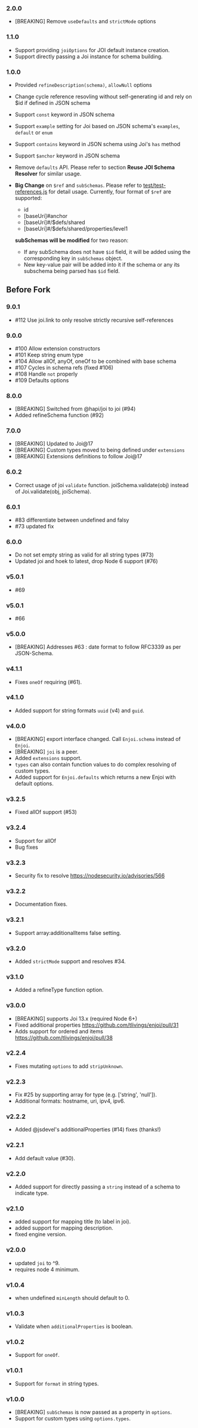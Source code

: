 ### 2.0.0

* [BREAKING] Remove `useDefaults` and `strictMode` options

### 1.1.0

- Support providing `joiOptions` for JOI default instance creation.
- Support directly passing a Joi instance for schema building.

### 1.0.0

- Provided `refineDescription(schema)`, `allowNull` options
- Change cycle reference resovling without self-generating id and rely on $id if defined in JSON schema
- Support `const` keyword in JSON schema
- Support `example` setting for Joi based on JSON schema's `examples`, `default` or `enum`
- Support `contains` keyword in JSON schema using Joi's `has` method
- Support `$anchor` keyword in JSON schema
- Remove `defaults` API.  Please refer to section **Reuse JOI Schema Resolver** for similar usage.
- **Big Change** on `$ref` and `subSchemas`.  Please refer to [test/test-references.js](test/test-references.js) for detail usage.  Currently, four format of `$ref` are supported:
    * id
    * [baseUri]#anchor
    * [baseUri]#/$defs/shared
    * [baseUri]#/$defs/shared/properties/level1

    **subSchemas will be modified** for two reason:
    * If any subSchema does not have `$id` field, it will be added using the corresponding key in `subSchemas` object.
    * New key-value pair will be added into it if the schema or any its subschema being parsed has `$id` field.

## Before Fork

### 9.0.1

* #112 Use joi.link to only resolve strictly recursive self-references

### 9.0.0

* #100 Allow extension constructors
* #101 Keep string enum type
* #104 Allow allOf, anyOf, oneOf to be combined with base schema
* #107 Cycles in schema refs (fixed #106)
* #108 Handle `not` properly
* #109 Defaults options

### 8.0.0

* [BREAKING] Switched from @hapi/joi to joi (#94)
* Added refineSchema function (#92)

### 7.0.0

* [BREAKING] Updated to Joi@17
* [BREAKING] Custom types moved to being defined under `extensions`
* [BREAKING] Extensions definitions to follow Joi@17

### 6.0.2

* Correct usage of joi `validate` function. joiSchema.validate(obj) instead of Joi.validate(obj, joiSchema).

### 6.0.1

* #83 differentiate between undefined and falsy
* #73 updated fix

### 6.0.0

* Do not set empty string as valid for all string types (#73)
* Updated joi and hoek to latest, drop Node 6 support (#76)

### v5.0.1

* #69

### v5.0.1

* #66

### v5.0.0

* [BREAKING] Addresses #63 : date format to follow RFC3339 as per JSON-Schema.

### v4.1.1

* Fixes `oneOf` requiring (#61).

### v4.1.0

* Added support for string formats `uuid` (v4) and `guid`.

### v4.0.0

* [BREAKING] export interface changed. Call `Enjoi.schema` instead of `Enjoi`.
* [BREAKING] `joi` is a peer.
* Added `extensions` support.
* `types` can also contain function values to do complex resolving of custom types.
* Added support for `Enjoi.defaults` which returns a new Enjoi with default options.

### v3.2.5

* Fixed allOf support (#53)

### v3.2.4

* Support for allOf
* Bug fixes

### v3.2.3

* Security fix to resolve https://nodesecurity.io/advisories/566

### v3.2.2

* Documentation fixes.

### v3.2.1

* Support array:additionalItems false setting.

### v3.2.0

* Added `strictMode` support and resolves #34.

### v3.1.0

* Added a refineType function option.

### v3.0.0

* [BREAKING] supports Joi 13.x (required Node 6+)
* Fixed additional properties https://github.com/tlivings/enjoi/pull/31
* Adds support for ordered and items https://github.com/tlivings/enjoi/pull/38

### v2.2.4

* Fixes mutating `options` to add `stripUnknown`.

### v2.2.3

* Fix #25 by supporting array for type (e.g. ['string', 'null']).
* Additional formats: hostname, uri, ipv4, ipv6.

### v2.2.2

* Added @jsdevel's additionalProperties (#14) fixes (thanks!)

### v2.2.1

* Add default value (#30).

### v2.2.0

* Added support for directly passing a `string` instead of a schema to indicate type.

### v2.1.0

* added support for mapping title (to label in joi).
* added support for mapping description.
* fixed engine version.

### v2.0.0

* updated `joi` to ^9.
* requires node 4 minimum.

### v1.0.4

* when undefined `minLength` should default to 0.

### v1.0.3

* Validate when `additionalProperties` is boolean.

### v1.0.2

* Support for `oneOf`.

### v1.0.1

* Support for `format` in string types.

### v1.0.0

* [BREAKING] `subSchemas` is now passed as a property in `options`.
* Support for custom types using `options.types`.
